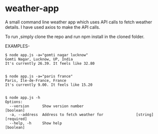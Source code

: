 # weather-app
A small command line weather app which uses API calls to fetch weather details.
I have used axios to make the API calls.

To run ,simply clone the repo and run npm install in the cloned folder.

EXAMPLES-
```
$ node app.js -a="gomti nagar lucknow"
Gomti Nagar, Lucknow, UP, India
It's currently 26.39. It feels like 32.80


$ node app.js -a="paris france"
Paris, Île-de-France, France
It's currently 9.00. It feels like 15.20


$ node app.js -h
Options:
  --version      Show version number                                  [boolean]
  -a, --address  Address to fetch weather for               [string] [required]
  --help, -h     Show help                                            [boolean]
```
